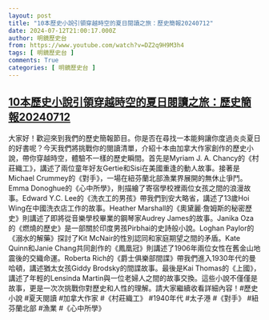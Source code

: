 ```yaml
---
layout: post
title: "10本歷史小說引領穿越時空的夏日閱讀之旅：歷史簡報20240712"
date: 2024-07-12T21:00:17.000Z
author: 明鏡歷史台
from: https://www.youtube.com/watch?v=DZ2q9H9M3h4
tags: [ 明鏡歷史台 ]
comments: True
categories: [ 明鏡歷史台 ]
---
```

<!--1720818017000-->
[10本歷史小說引領穿越時空的夏日閱讀之旅：歷史簡報20240712](https://www.youtube.com/watch?v=DZ2q9H9M3h4)
------

<div>
大家好！歡迎來到我們的歷史簡報節目。你是否在尋找一本能夠讓你度過炎炎夏日的好書呢？今天我們將挑戰你的閱讀清單，介紹十本由加拿大作家創作的歷史小說，帶你穿越時空，體驗不一樣的歷史瞬間。首先是Myriam J. A. Chancy的《村莊織工》，講述了兩位童年好友Gertie和Sisi在美國重逢的動人故事。接著是Michael Crummey的《對手》，一場在紐芬蘭北部漁業界展開的無休止爭鬥。Emma Donoghue的《心中所學》，則描繪了寄宿學校裡兩位女孩之間的浪漫故事。Edward Y.C. Lee的《洗衣工的男孩》帶我們到安大略省，講述了13歲Hoi Wing在中國洗衣店工作的故事。Heather Marshall的《奧黛麗·詹姆斯的秘密歷史》則講述了即將從音樂學校畢業的鋼琴家Audrey James的故事。Janika Oza的《燃燒的歷史》是一部關於印度男孩Pirbhai的史詩般小說。Loghan Paylor的《溺水的解藥》探討了Kit McNair的性別認同和家庭期望之間的矛盾。Kate Quinn和Janie Chang共同創作的《鳳凰冠》則講述了1906年兩位女性在舊金山地震後的交織命運。Roberta Rich的《爵士俱樂部間諜》帶我們進入1930年代的曼哈頓，講述猶太女孩Giddy Brodsky的間諜故事。最後是Kai Thomas的《上國》，講述了年輕的Lensinda Martin與一位老婦人之間的故事交換。這些小說不僅僅是故事，更是一次次挑戰你對歷史和人性的理解。請大家繼續收看詳細內容！#歷史小說 #夏天閱讀 #加拿大作家 #《村莊織工》 #1940年代 #太子港 #《對手》 #紐芬蘭北部 #漁業 #《心中所學》
</div>
